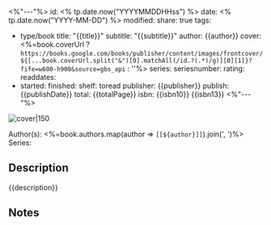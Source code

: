 <%"---"%>
id: <% tp.date.now("YYYYMMDDHHss") %>
date: <% tp.date.now("YYYY-MM-DD") %>
modified: 
share: true
tags:
- type/book
title: "{{title}}"
subtitle: "{{subtitle}}"
author: {{author}}
cover: <%=book.coverUrl ? `https://books.google.com/books/publisher/content/images/frontcover/${[...book.coverUrl.split("&")[0].matchAll(/id.?(.*)/g)][0][1]}?fife=w600-h900&source=gbs_api` : ''%>
series: 
seriesnumber: 
rating: 
readdates:
- started: 
  finished: 
shelf: toread
publisher: {{publisher}}
publish: {{publishDate}}
total: {{totalPage}}
isbn: {{isbn10}} {{isbn13}}
<%"---"%>

![cover|150]({{coverUrl}})


Author(s): <%=book.authors.map(author => `[[${author}]]`).join(', ')%>
Series: 

## Description

{{description}}

## Notes

